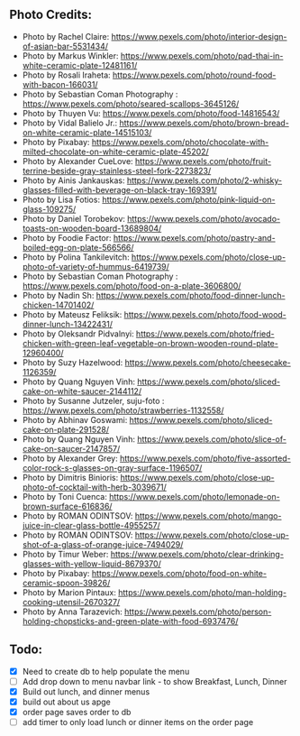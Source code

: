 






## Photo Credits:
 - Photo by Rachel Claire: https://www.pexels.com/photo/interior-design-of-asian-bar-5531434/
 - Photo by Markus Winkler: https://www.pexels.com/photo/pad-thai-in-white-ceramic-plate-12481161/
 - Photo by Rosali Iraheta: https://www.pexels.com/photo/round-food-with-bacon-166031/
 - Photo by Sebastian Coman Photography : https://www.pexels.com/photo/seared-scallops-3645126/
 - Photo by Thuyen Vu: https://www.pexels.com/photo/food-14816543/
 - Photo by Vidal Balielo Jr.: https://www.pexels.com/photo/brown-bread-on-white-ceramic-plate-14515103/
 - Photo by Pixabay: https://www.pexels.com/photo/chocolate-with-milted-chocolate-on-white-ceramic-plate-45202/
 - Photo by Alexander CueLove: https://www.pexels.com/photo/fruit-terrine-beside-gray-stainless-steel-fork-2273823/
 - Photo by Ainis Jankauskas: https://www.pexels.com/photo/2-whisky-glasses-filled-with-beverage-on-black-tray-169391/
 - Photo by Lisa Fotios: https://www.pexels.com/photo/pink-liquid-on-glass-109275/
 - Photo by Daniel Torobekov: https://www.pexels.com/photo/avocado-toasts-on-wooden-board-13689804/
 - Photo by Foodie Factor: https://www.pexels.com/photo/pastry-and-boiled-egg-on-plate-566566/
 - Photo by Polina Tankilevitch: https://www.pexels.com/photo/close-up-photo-of-variety-of-hummus-6419739/
 - Photo by Sebastian Coman Photography : https://www.pexels.com/photo/food-on-a-plate-3606800/
 - Photo by Nadin Sh: https://www.pexels.com/photo/food-dinner-lunch-chicken-14701402/
 - Photo by Mateusz Feliksik: https://www.pexels.com/photo/food-wood-dinner-lunch-13422431/
 - Photo by Oleksandr Pidvalnyi: https://www.pexels.com/photo/fried-chicken-with-green-leaf-vegetable-on-brown-wooden-round-plate-12960400/
 - Photo by Suzy Hazelwood: https://www.pexels.com/photo/cheesecake-1126359/
 - Photo by Quang Nguyen Vinh: https://www.pexels.com/photo/sliced-cake-on-white-saucer-2144112/
 - Photo by Susanne Jutzeler, suju-foto : https://www.pexels.com/photo/strawberries-1132558/
 - Photo by Abhinav Goswami: https://www.pexels.com/photo/sliced-cake-on-plate-291528/
 - Photo by Quang Nguyen Vinh: https://www.pexels.com/photo/slice-of-cake-on-saucer-2147857/
 - Photo by Alexander Grey: https://www.pexels.com/photo/five-assorted-color-rock-s-glasses-on-gray-surface-1196507/
 - Photo by Dimitris Binioris: https://www.pexels.com/photo/close-up-photo-of-cocktail-with-herb-3039671/
 - Photo by Toni Cuenca: https://www.pexels.com/photo/lemonade-on-brown-surface-616836/
 - Photo by ROMAN ODINTSOV: https://www.pexels.com/photo/mango-juice-in-clear-glass-bottle-4955257/
 - Photo by ROMAN ODINTSOV: https://www.pexels.com/photo/close-up-shot-of-a-glass-of-orange-juice-7494029/
 - Photo by Timur Weber: https://www.pexels.com/photo/clear-drinking-glasses-with-yellow-liquid-8679370/
 - Photo by Pixabay: https://www.pexels.com/photo/food-on-white-ceramic-spoon-39826/
 - Photo by Marion Pintaux: https://www.pexels.com/photo/man-holding-cooking-utensil-2670327/
 - Photo by Anna Tarazevich: https://www.pexels.com/photo/person-holding-chopsticks-and-green-plate-with-food-6937476/


## Todo:
 - [x] Need to create db to help populate the menu
 - [ ] Add drop down to menu navbar link - to show Breakfast, Lunch, Dinner
 - [x] Build out lunch, and dinner menus
 - [x] build out about us apge
 - [x] order page saves order to db
 - [ ] add timer to only load lunch or dinner items on the order page
